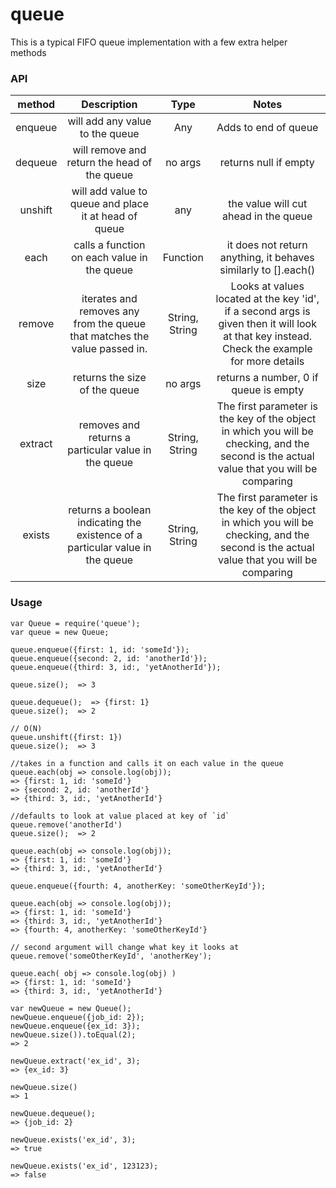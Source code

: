 # queue
This is a typical FIFO queue implementation with a few extra helper methods

### API

| method | Description | Type |  Notes
|:---------: | :--------: | :------: | :------:
enqueue | will add any value to the queue| Any | Adds to end of queue
dequeue | will remove and return the head of the queue | no args | returns null if empty
unshift | will add value to queue and place it at head of queue| any | the value will cut ahead in the queue
each | calls a function on each value in the queue | Function | it does not return anything, it behaves similarly to [].each()
remove | iterates and removes any from the queue that matches the value passed in. | String, String | Looks at values located at the key 'id', if a second args is given then it will look at that key instead. Check the example for more details
size | returns the size of the queue | no args | returns a number, 0 if queue is empty
extract | removes and returns a particular value in the queue | String, String | The first parameter is the key of the object in which you will be checking, and the second is the actual value that you will be comparing
exists | returns a boolean indicating the existence of a particular value in the queue | String, String | The first parameter is the key of the object in which you will be checking, and the second is the actual value that you will be comparing

### Usage

```
var Queue = require('queue');
var queue = new Queue;

queue.enqueue({first: 1, id: 'someId'});
queue.enqueue({second: 2, id: 'anotherId'});
queue.enqueue({third: 3, id:, 'yetAnotherId'});

queue.size();  => 3

queue.dequeue();  => {first: 1}
queue.size();  => 2

// O(N)
queue.unshift({first: 1})
queue.size();  => 3

//takes in a function and calls it on each value in the queue
queue.each(obj => console.log(obj));
=> {first: 1, id: 'someId'}
=> {second: 2, id: 'anotherId'}
=> {third: 3, id:, 'yetAnotherId'}

//defaults to look at value placed at key of `id`
queue.remove('anotherId')
queue.size();  => 2

queue.each(obj => console.log(obj));
=> {first: 1, id: 'someId'}
=> {third: 3, id:, 'yetAnotherId'}

queue.enqueue({fourth: 4, anotherKey: 'someOtherKeyId'});

queue.each(obj => console.log(obj));
=> {first: 1, id: 'someId'}
=> {third: 3, id:, 'yetAnotherId'}
=> {fourth: 4, anotherKey: 'someOtherKeyId'}

// second argument will change what key it looks at
queue.remove('someOtherKeyId', 'anotherKey');

queue.each( obj => console.log(obj) )
=> {first: 1, id: 'someId'}
=> {third: 3, id:, 'yetAnotherId'}

var newQueue = new Queue();
newQueue.enqueue({job_id: 2});
newQueue.enqueue({ex_id: 3});
newQueue.size()).toEqual(2);
=> 2

newQueue.extract('ex_id', 3);
=> {ex_id: 3}

newQueue.size()
=> 1

newQueue.dequeue();
=> {job_id: 2}

newQueue.exists('ex_id', 3);
=> true

newQueue.exists('ex_id', 123123);
=> false

```
